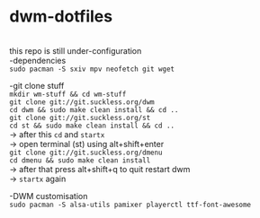 # dwm-dotfiles

<br> this repo is still under-configuration <br/>
-dependencies\
```sudo pacman -S sxiv mpv neofetch git wget```

-git clone stuff\
```mkdir wm-stuff && cd wm-stuff```\
```git clone git://git.suckless.org/dwm```\
```cd dwm && sudo make clean install && cd ..```\
```git clone git://git.suckless.org/st```\
```cd st && sudo make clean install && cd ..```\
-> after this ```cd``` and ```startx```\
-> open terminal (st) using alt+shift+enter\
```git clone git://git.suckless.org/dmenu```\
```cd dmenu && sudo make clean install```\
-> after that press alt+shift+q to quit restart dwm\
-> ```startx``` again

-DWM customisation\
```sudo pacman -S alsa-utils pamixer playerctl ttf-font-awesome```


